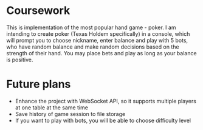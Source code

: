 # Coursework
This is implementation of the most popular hand game - poker. I am intending to create poker (Texas Holdem specifically) in a console, which will prompt you to choose  nickname, enter balance and play with 5 bots, who have random balance and make random decisions based on the strength of their hand. You may place bets and play as long as your balance is positive.   
# Future plans
* Enhance the project with WebSocket API, so it supports multiple players at one table at the same time
* Save history of game session to file storage
* If you want to play with bots, you will be able to choose difficulty level
